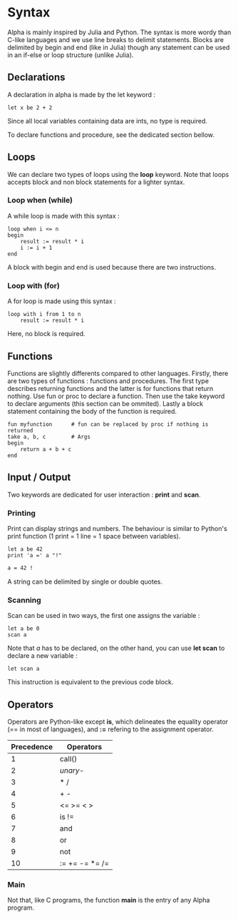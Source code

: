 # Syntax
Alpha is mainly inspired by Julia and Python.
The syntax is more wordy than C-like languages and we use line breaks to
delimit statements.
Blocks are delimited by begin and end (like in Julia) though any statement
can be used in an if-else or loop structure (unlike Julia).

## Declarations
A declaration in alpha is made by the let keyword :

```alpha
let x be 2 + 2
```

Since all local variables containing data are ints, no type is required.

To declare functions and procedure, see the dedicated section bellow.

## Loops
We can declare two types of loops using the **loop** keyword.
Note that loops accepts block and non block statements for a lighter syntax.

### Loop when (while)
A while loop is made with this syntax :

```alpha
loop when i <= n
begin
    result := result * i
    i := i + 1
end
```

A block with begin and end is used because there are two instructions.

### Loop with (for)
A for loop is made using this syntax :

```alpha
loop with i from 1 to n
    result := result * i
```

Here, no block is required.

## Functions
Functions are slightly differents compared to other languages.
Firstly, there are two types of functions : functions and procedures.
The first type describes returning functions and the latter is for functions
that return nothing.
Use fun or proc to declare a function.
Then use the take keyword to declare arguments (this section can be ommited).
Lastly a block statement containing the body of the function is required.

```alpha
fun myfunction      # fun can be replaced by proc if nothing is returned
take a, b, c        # Args
begin
    return a + b + c
end
```

## Input / Output
Two keywords are dedicated for user interaction : **print** and **scan**.

### Printing
Print can display strings and numbers.
The behaviour is similar to Python's print function (1 print = 1 line = 1 space between variables).

```alpha
let a be 42
print 'a =' a "!"
```
```sh
a = 42 !
```

A string can be delimited by single or double quotes.

### Scanning
Scan can be used in two ways, the first one assigns the variable :

```alpha
let a be 0
scan a
```

Note that *a* has to be declared, on the other hand, you can use **let scan** to declare a new variable :

```alpha
let scan a
```

This instruction is equivalent to the previous code block.

## Operators
Operators are Python-like except **is**, which delineates the equality operator
(== in most of languages), and **:=** refering to the assignment operator.

| Precedence | Operators |
| ---------- | --------- |
| 1  | call() |
| 2  | _unary_- |
| 3  | \* / |
| 4  | + - |
| 5  | <= >= < > |
| 6  | is != |
| 7  | and |
| 8  | or |
| 9  | not |
| 10 | := += -= \*= /= |

### Main
Not that, like C programs, the function **main** is the entry of any Alpha program.
